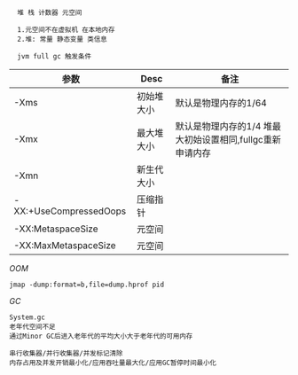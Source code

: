 ~~~
  堆 栈 计数器 元空间

  1.元空间不在虚拟机 在本地内存
  2.堆: 常量 静态变量 类信息

  jvm full gc 触发条件
~~~

参数|Desc|备注
-|-|-
-Xms|初始堆大小|默认是物理内存的1/64
-Xmx|最大堆大小|默认是物理内存的1/4 堆最大初始设置相同,fullgc重新申请内存
-Xmn|新生代大小|
-XX:+UseCompressedOops|压缩指针
-XX:MetaspaceSize|元空间
-XX:MaxMetaspaceSize|元空间

*OOM*
~~~
jmap -dump:format=b,file=dump.hprof pid
~~~

*GC*
~~~
System.gc
老年代空间不足
通过Minor GC后进入老年代的平均大小大于老年代的可用内存
~~~

~~~
串行收集器/并行收集器/并发标记清除
内存占用及并发开销最小化/应用吞吐量最大化/应用GC暂停时间最小化


~~~
